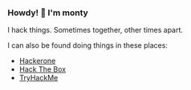 ### Howdy! 👋 I'm monty

I hack things. Sometimes together, other times apart. 

I can also be found doing things in these places:

- [Hackerone](https://hackerone.com/montysecurity)
- [Hack The Box](https://www.hackthebox.eu/profile/191320)
- [TryHackMe](https://tryhackme.com/p/montysecurity)
